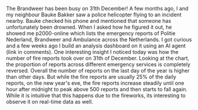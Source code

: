 The Brandweer has been busy on 31th December! A few months ago, I and my neighbour Bauke Bakker saw a police helicopter flying to an incident nearby. Bauke checked his phone and mentioned that someone has unfortunately been drowned. When I asked how he figured it out, he showed me p2000-online which lists the emergency reports of Politie Nederland, Brandweer and Ambulance across the Netherlands. I got curious and a few weeks ago I build an analysis dashboard on it using an AI agent (link in comments). One interesting insight I noticed today was how the number of fire reports took over on 31th of December. Looking at the chart, the proportion of reports across different emergency services is completely reversed. Overall the number of reports on the last day of the year is higher than other days. But while the fire reports are usually 25% of the daily reports, on the new year's eve, the fire reports increase steadily until one hour after midnight to peak above 500 reports and then starts to fall again. While it is intuitive that this happens due to the fireworks, its interesting to observe it on real-time data as well.